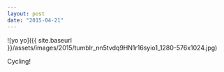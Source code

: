 ```yaml
---
layout: post
date: "2015-04-21"
---
```


![yo yo]({{ site.baseurl }}/assets/images/2015/tumblr_nn5tvdq9HN1r16syio1_1280-576x1024.jpg)

Cycling!
